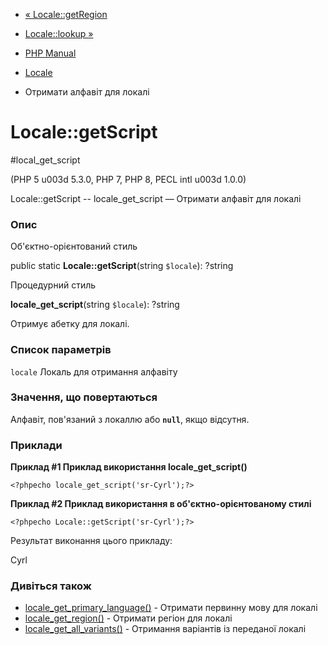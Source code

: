 - [« Locale::getRegion](locale.getregion.md)
- [Locale::lookup »](locale.lookup.md)

- [PHP Manual](index.md)
- [Locale](class.locale.md)
- Отримати алфавіт для локалі

# Locale::getScript

#local_get_script

(PHP 5 u003d 5.3.0, PHP 7, PHP 8, PECL intl u003d 1.0.0)

Locale::getScript -- locale_get_script — Отримати алфавіт для локалі

### Опис

Об'єктно-орієнтований стиль

public static **Locale::getScript**(string `$locale`): ?string

Процедурний стиль

**locale_get_script**(string `$locale`): ?string

Отримує абетку для локалі.

### Список параметрів

`locale`
Локаль для отримання алфавіту

### Значення, що повертаються

Алфавіт, пов'язаний з локаллю або **`null`**, якщо відсутня.

### Приклади

**Приклад #1 Приклад використання **locale_get_script()****

`<?phpecho locale_get_script('sr-Cyrl');?> `

**Приклад #2 Приклад використання в об'єктно-орієнтованому стилі**

` <?phpecho Locale::getScript('sr-Cyrl');?> `

Результат виконання цього прикладу:

Cyrl

### Дивіться також

- [locale_get_primary_language()](locale.getprimarylanguage.md) -
Отримати первинну мову для локалі
- [locale_get_region()](locale.getregion.md) - Отримати регіон для
локалі
- [locale_get_all_variants()](locale.getallvariants.md) - Отримання
варіантів із переданої локалі
